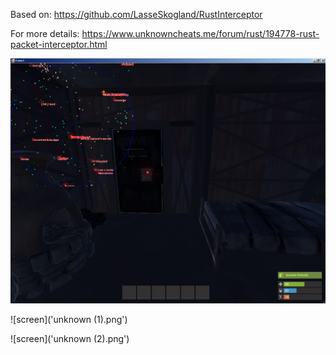 
Based on: https://github.com/LasseSkogland/RustInterceptor

For more details: https://www.unknowncheats.me/forum/rust/194778-rust-packet-interceptor.html

![screen](unknown_0.png)

![screen]('unknown (1).png')

![screen]('unknown (2).png')
